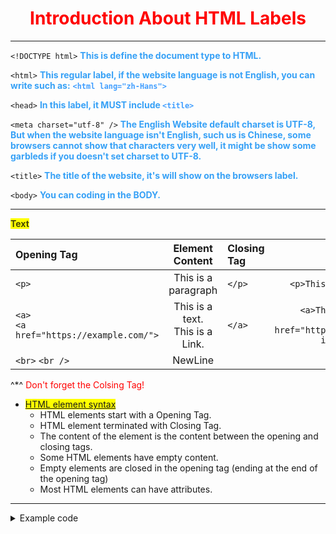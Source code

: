 # <center><span style="color: red;">Introduction About HTML Labels</span><center>
----

`<!DOCTYPE html>` <span style="color: #37a1f6; font-weight: bold;">This is define the document type to HTML.</span>

`<html>` <span style="color: #37a1f6; font-weight: bold;">This regular label, if the website language is not English, you can write such as:</span>  <font style="color: #409eff; font-weight: bold;">`<html lang="zh-Hans">`</font>

`<head>` <span style="color: #37a1f6; font-weight: bold;">In this label, it MUST include </span><font style="color: #409eff; font-weight: bold;">`<title>`</font>

`<meta charset="utf-8" />` <span style="color: #37a1f6; font-weight: bold;">The English Website default charset is UTF-8, But when the website language isn't English, such us is Chinese, some browsers cannot show that characters very well, it might be show some garbleds if you doesn't set charset to UTF-8.</span>

`<title>` <span style="color: #37a1f6; font-weight: bold;">The title of the website, it's will show on the browsers label.</span>

`<body>` <span style="color: #37a1f6; font-weight: bold;">You can coding in the BODY.</span>

----

<span style="background: #ffff00; color: #000000b8; font-weight: bold;">Text</span>

|  Opening Tag   |  Element Content  |  Closing Tag  |  Example  |
|  :----  |  :----:  |  :----  |  :----:  |
| `<p>`  | This is a paragraph | `</p>` | `<p>This is a paragraph</p>` |
| `<a>`<br />`<a href="https://example.com/">` | This is a text.<br />This is a Link. | `</a>` | `<a>This is a text.</a>`<br />`<a href="https://example.com/">This is a Link.</a>` |
| `<br>` `<br />`  | NewLine |      |      |

^*^ <span style="color: red;">Don't forget the Colsing Tag!</span>

* <span style="background: #ffff00; text-decoration: underline;">HTML element syntax</span>
    - HTML elements start with a Opening Tag.
    - HTML element terminated with Closing Tag.
    - The content of the element is the content between the opening and closing tags.
    - Some HTML elements have empty content.
    - Empty elements are closed in the opening tag (ending at the end of the opening tag)
    - Most HTML elements can have attributes.

----

<details>
  <summary>Example code</summary>

  ```html
  <!DOCTYPE html>
  <html>
    <head>
        <meta charset="utf-8" />
        <title>This is a test website</title>
    </head>
    <body>
        <a>This is text</a>
        <br />
        <a href="https://example.com">This is a Link.</a>
        <p>This is a paragraph.</p>
    </body>
</html>
  ```

</details>

<!--<span style="color: #37a1f6; font-weight: bold;">When you want</span>-->